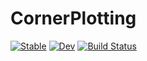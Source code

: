 # CornerPlotting

[![Stable](https://img.shields.io/badge/docs-stable-blue.svg)](https://orlox.github.io/CornerPlotting.jl/stable/)
[![Dev](https://img.shields.io/badge/docs-dev-blue.svg)](https://orlox.github.io/CornerPlotting.jl/dev/)
[![Build Status](https://github.com/orlox/CornerPlotting.jl/actions/workflows/CI.yml/badge.svg?branch=main)](https://github.com/orlox/CornerPlotting.jl/actions/workflows/CI.yml?query=branch%3Amain)
